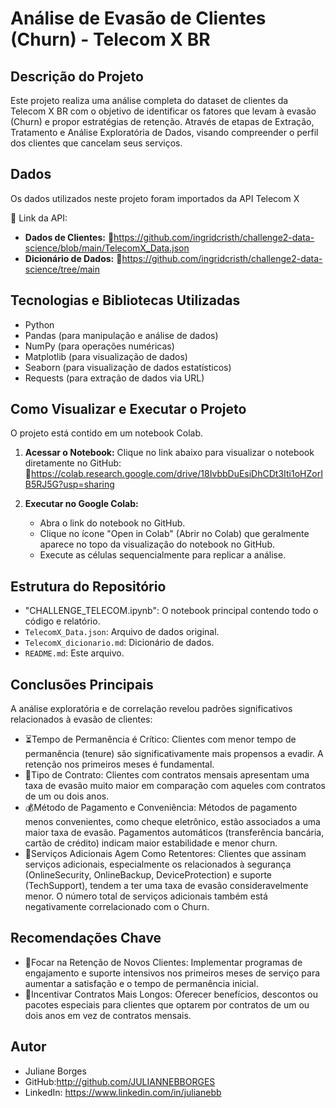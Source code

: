 # Análise de Evasão de Clientes (Churn) - Telecom X BR

## Descrição do Projeto

Este projeto realiza uma análise completa do dataset de clientes da Telecom X BR com o objetivo de identificar os fatores que levam à evasão (Churn) e propor estratégias de retenção. Através de etapas de Extração, Tratamento e Análise Exploratória de Dados, visando compreender o perfil dos clientes que cancelam seus serviços.

## Dados

Os dados utilizados neste projeto foram importados da API Telecom X

📌 Link da API:
- **Dados de Clientes:**
🔗https://github.com/ingridcristh/challenge2-data-science/blob/main/TelecomX_Data.json
- **Dicionário de Dados:**
🔗https://github.com/ingridcristh/challenge2-data-science/tree/main

## Tecnologias e Bibliotecas Utilizadas

- Python
- Pandas (para manipulação e análise de dados)
- NumPy (para operações numéricas)
- Matplotlib (para visualização de dados)
- Seaborn (para visualização de dados estatísticos)
- Requests (para extração de dados via URL)

## Como Visualizar e Executar o Projeto

O projeto está contido em um notebook Colab.

1. **Acessar o Notebook:** Clique no link abaixo para visualizar o notebook diretamente no GitHub:
 🔗https://colab.research.google.com/drive/18IvbbDuEsiDhCDt3Iti1oHZorIB5RJ5G?usp=sharing

3. **Executar no Google Colab:**
   - Abra o link do notebook no GitHub.
   - Clique no ícone "Open in Colab" (Abrir no Colab) que geralmente aparece no topo da visualização do notebook no GitHub.
   - Execute as células sequencialmente para replicar a análise.

## Estrutura do Repositório

- "CHALLENGE_TELECOM.ipynb": O notebook principal contendo todo o código e relatório.
- `TelecomX_Data.json`: Arquivo de dados original.
- `TelecomX_dicionario.md`: Dicionário de dados.
- `README.md`: Este arquivo.

## Conclusões Principais

 A análise exploratória e de correlação revelou padrões significativos relacionados à evasão de clientes:

- ⏳Tempo de Permanência é Crítico: Clientes com menor tempo de permanência (tenure) são significativamente mais propensos a evadir. A retenção nos primeiros meses é fundamental.
- 📑Tipo de Contrato: Clientes com contratos mensais apresentam uma taxa de evasão muito maior em comparação com aqueles com contratos de um ou dois anos.
- 💰Método de Pagamento e Conveniência: Métodos de pagamento menos convenientes, como cheque eletrônico, estão associados a uma maior taxa de evasão. Pagamentos automáticos (transferência bancária, cartão de crédito) indicam maior estabilidade e menor churn.
- 🎯Serviços Adicionais Agem Como Retentores: Clientes que assinam serviços adicionais, especialmente os relacionados à segurança (OnlineSecurity, OnlineBackup, DeviceProtection) e suporte (TechSupport), tendem a ter uma taxa de evasão consideravelmente menor. O número total de serviços adicionais também está negativamente correlacionado com o Churn.

## Recomendações Chave

- 🎯Focar na Retenção de Novos Clientes: Implementar programas de engajamento e suporte intensivos nos primeiros meses de serviço para aumentar a satisfação e o tempo de permanência inicial.
- 🎯Incentivar Contratos Mais Longos: Oferecer benefícios, descontos ou pacotes especiais para clientes que optarem por contratos de um ou dois anos em vez de contratos mensais.

## Autor

- Juliane Borges
- GitHub:http://github.com/JULIANNEBBORGES
- LinkedIn: https://www.linkedin.com/in/julianebb



